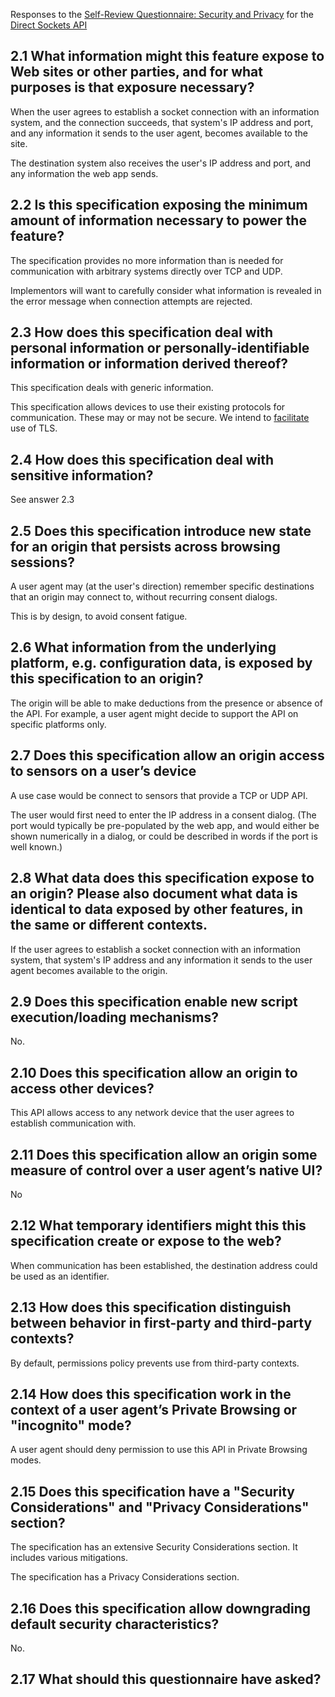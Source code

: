 

Responses to the [Self-Review Questionnaire: Security and Privacy](https://w3ctag.github.io/security-questionnaire/) for the [Direct Sockets API](https://github.com/WICG/raw-sockets/)




## 2.1 What information might this feature expose to Web sites or other parties, and for what purposes is that exposure necessary?

When the user agrees to establish a socket connection with an information system, and the connection succeeds, that system's IP address and port, and any information it sends to the user agent, becomes available to the site.

The destination system also receives the user's IP address and port, and any information the web app sends.


## 2.2 Is this specification exposing the minimum amount of information necessary to power the feature?

The specification provides no more information than is needed for communication with arbitrary systems directly over TCP and UDP.

Implementors will want to carefully consider what information is revealed in the error message when connection attempts are rejected.


## 2.3 How does this specification deal with personal information or personally-identifiable information or information derived thereof?

This specification deals with generic information.

This specification allows devices to use their existing protocols for communication. These may or may not be secure. We intend to [facilitate](https://github.com/WICG/raw-sockets/blob/master/docs/explainer.md#mitigation-7) use of TLS.


## 2.4 How does this specification deal with sensitive information?

See answer 2.3


## 2.5 Does this specification introduce new state for an origin that persists across browsing sessions?

A user agent may (at the user's direction) remember specific destinations that an origin may connect to, without recurring consent dialogs.

This is by design, to avoid consent fatigue.


## 2.6 What information from the underlying platform, e.g. configuration data, is exposed by this specification to an origin?

The origin will be able to make deductions from the presence or absence of the API. For example, a user agent might decide to support the API on specific platforms only.


## 2.7 Does this specification allow an origin access to sensors on a user’s device

A use case would be connect to sensors that provide a TCP or UDP API.

The user would first need to enter the IP address in a consent dialog. (The port would typically be pre-populated by the web app, and would either be shown numerically in a dialog, or could be described in words if the port is well known.)


## 2.8 What data does this specification expose to an origin? Please also document what data is identical to data exposed by other features, in the same or different contexts.

If the user agrees to establish a socket connection with an information system, that system's IP address and any information it sends to the user agent becomes available to the origin.


## 2.9 Does this specification enable new script execution/loading mechanisms?

No.


## 2.10 Does this specification allow an origin to access other devices?

This API allows access to any network device that the user agrees to establish communication with.


## 2.11 Does this specification allow an origin some measure of control over a user agent’s native UI?

No


## 2.12 What temporary identifiers might this this specification create or expose to the web?

When communication has been established, the destination address could be used as an identifier.


## 2.13 How does this specification distinguish between behavior in first-party and third-party contexts?

By default, permissions policy prevents use from third-party contexts.


## 2.14 How does this specification work in the context of a user agent’s Private Browsing or "incognito" mode?

A user agent should deny permission to use this API in Private Browsing modes.


## 2.15 Does this specification have a "Security Considerations" and "Privacy Considerations" section?

The specification has an extensive Security Considerations section. It includes various mitigations.

The specification has a Privacy Considerations section.


## 2.16 Does this specification allow downgrading default security characteristics?

No.


## 2.17 What should this questionnaire have asked?



